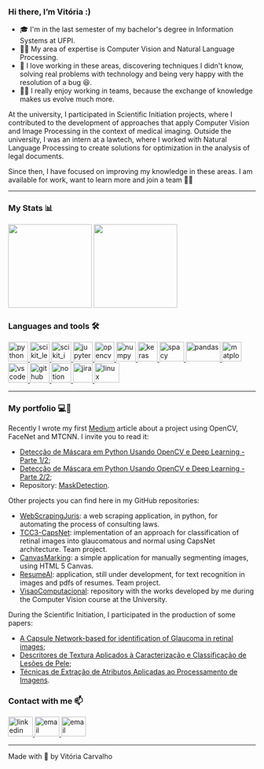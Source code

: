 ### Hi there, I’m Vitória :)

* :mortar_board: I'm in the last semester of my bachelor's degree in Information Systems at UFPI.
* :woman_technologist: My area of expertise is Computer Vision and Natural Language Processing.
* :purple_heart: I love working in these areas, discovering techniques I didn't know, solving real problems with technology and being very happy with the resolution of a bug :laughing:.
* :ok_woman: I really enjoy working in teams, because the exchange of knowledge makes us evolve much more.

At the university, I participated in Scientific Initiation projects, where I contributed to the development of approaches that apply Computer Vision and Image Processing in the context of medical imaging. Outside the university, I was an intern at a lawtech, where I worked with Natural Language Processing to create solutions for optimization in the analysis of legal documents.

Since then, I have focused on improving my knowledge in these areas. I am available for work, want to learn more and join a team :purple_heart::rocket:

---

### My Stats :bar_chart:

<p>
  <img height="170em" src="https://github-readme-stats.vercel.app/api?username=VitoriaCarvalho&show_icons=true&layout=compact&theme=graywhite" />
  <img height="170em" src="https://github-readme-stats.vercel.app/api/top-langs/?username=VitoriaCarvalho&layout=compact&theme=graywhite"/>
</p>

  
### Languages and tools :hammer_and_wrench:

<p>
  <a href="https://www.python.org/" target="_blank">
    <img src="https://upload.wikimedia.org/wikipedia/commons/thumb/c/c3/Python-logo-notext.svg/768px-Python-logo-notext.svg.png" alt="python" width="40" height="40"/>
  </a>
  <a href="https://scikit-learn.org/" target="_blank">
    <img src="https://upload.wikimedia.org/wikipedia/commons/0/05/Scikit_learn_logo_small.svg" alt="scikit_learn" width="40" height="40"/>
  </a>
  <a href="https://scikit-image.org/" target="_blank">
    <img src="https://upload.wikimedia.org/wikipedia/commons/3/38/Scikit-image_logo.png" alt="scikit_image" width="40" height="40"/>
  </a>
  <a href="https://jupyter.org/" target="_blank">
    <img src="https://upload.wikimedia.org/wikipedia/commons/thumb/3/38/Jupyter_logo.svg/1200px-Jupyter_logo.svg.png" alt="jupyter" width="40" height="40"/>
  </a>
  <a href="https://opencv.org/" target="_blank">
    <img src="https://upload.wikimedia.org/wikipedia/commons/thumb/3/32/OpenCV_Logo_with_text_svg_version.svg/1200px-OpenCV_Logo_with_text_svg_version.svg.png" alt="opencv" width="40" height="40"/>
  <a href="https://numpy.org/" target="_blank">
    <img src="https://user-images.githubusercontent.com/50221806/86498201-a8bd8680-bd39-11ea-9d08-66b610a8dc01.png" alt="numpy" width="40" height="40"/>
  </a>
  <a href="https://keras.io/" target="_blank">
    <img src="https://img.stackshare.io/service/5601/keras.png" alt="keras" width="40" height="40"/>
  </a>
  <a href="https://spacy.io/" target="_blank">
    <img src="https://upload.wikimedia.org/wikipedia/commons/thumb/8/88/SpaCy_logo.svg/1200px-SpaCy_logo.svg.png" alt="spacy" width="50" height="40"/>
  </a>
  <a href="https://pandas.pydata.org/" target="_blank">
    <img src="https://upload.wikimedia.org/wikipedia/commons/thumb/e/ed/Pandas_logo.svg/1200px-Pandas_logo.svg.png" alt="pandas" width="70" height="40"/>
  </a>
  <a href="https://matplotlib.org/" target="_blank">
    <img src="https://static.javatpoint.com/tutorial/matplotlib/images/matplotlib-tutorial.png" alt="matplotlib" width="40" height="40"/>
  </a>
  <a href="https://code.visualstudio.com/" target="_blank">
    <img src="https://user-images.githubusercontent.com/33909398/116943795-ab835380-ac4a-11eb-91db-1da4365a304d.png" alt="vscode" width="40" height="40"/>
  </a>
  <a href="https://github.com/" target="_blank">
    <img src="https://github.githubassets.com/images/modules/logos_page/GitHub-Mark.png" alt="github" width="40" height="40"/>
  </a>
  <a href="https://www.notion.so/" target="_blank">
    <img src="https://produtive.me/wp-content/uploads/2019/08/notion-logo-no-background.png" alt="notion" width="40" height="40"/>
  </a>
  <a href="https://www.atlassian.com/software/jira" target="_blank">
    <img src="https://www.solarwinds.com/-/media/solarwinds/swdcv2/licensed-products/service-desk/integrations/sd-integrations-logo-jira.ashx?rev=701fbaa7f8ac4ae08e0406c8984c43e7&hash=75D4F04DE99B88DE7B2C4193F0616F1F" alt="jira" width="40" height="40"/>
  </a>
  <a href="https://www.linux.org/" target="_blank">
    <img src="https://i.pinimg.com/originals/c7/b8/11/c7b8113247fecd83bd9b5ed5bd3f34d5.png" alt="linux" width="50" height="40"/>
  </a>
<p/>
   
---

### My portfolio :computer::memo:

Recently I wrote my first [Medium](https://vitoria-carvalho.medium.com/) article about a project using OpenCV, FaceNet and MTCNN. I invite you to read it:

* [Detecção de Máscara em Python Usando OpenCV e Deep Learning - Parte 1/2](https://vitoria-carvalho.medium.com/detec%C3%A7%C3%A3o-de-m%C3%A1scara-em-python-usando-opencv-e-deep-learning-parte-1-2-92c66799934e);
* [Detecção de Máscara em Python Usando OpenCV e Deep Learning - Parte 2/2](https://vitoria-carvalho.medium.com/detec%C3%A7%C3%A3o-de-m%C3%A1scara-em-python-usando-opencv-e-deep-learning-parte-2-2-ee65644bb9d5);
* Repository: [MaskDetection](https://github.com/VitoriaCarvalho/MaskDetection).

Other projects you can find here in my GitHub repositories:

* [WebScrapingJuris](https://github.com/VitoriaCarvalho/WebScrapingJuris): a web scraping application, in python, for automating the process of consulting laws.
* [TCC3-CapsNet](https://github.com/VitoriaCarvalho/TCC3-CapsNet): implementation of an approach for classification of retinal images into glaucomatous and normal using CapsNet architecture. Team project.
* [CanvasMarking](https://github.com/VitoriaCarvalho/CanvasMarking): a simple application for manually segmenting images, using HTML 5 Canvas.
* [ResumeAI](https://github.com/Panelinha-Inc/resume-ai-api): application, still under development, for text recognition in images and pdfs of resumes. Team project.
* [VisaoComputacional](https://github.com/VitoriaCarvalho/VisaoComputacional): repository with the works developed by me during the Computer Vision course at the University.

During the Scientific Initiation, I participated in the production of some papers:

* [A Capsule Network-based for identification of Glaucoma in retinal images](https://ieeexplore.ieee.org/document/9219708);
* [Descritores de Textura Aplicados à Caracterização e Classificação de Lesões de Pele](https://xsinfo.picos.ufpi.br/media/sinfo2019_artigos.pdf);
* [Técnicas de Extração de Atributos Aplicadas ao Processamento de Imagens](https://xsinfo.picos.ufpi.br/media/sinfo2019_minicursos.pdf).

### Contact with me :mailbox:

<p>
  <a href="https://www.linkedin.com/in/vitória-carvalho-90210b19a" target="_blank">
    <img src="https://image.flaticon.com/icons/png/512/174/174857.png" alt="linkedin" width="50" height="40"/>
  </a>
  <a href="mailto:vitoriiacb@gmail.com" target="_blank">
    <img src="https://cdn3.iconfinder.com/data/icons/logos-brands-3/24/logo_brand_brands_logos_gmail-512.png" alt="email" width="50" height="40"/>
  </a>
  <a href="https://vitoria-carvalho.medium.com/" target="_blank">
    <img src="https://upload.wikimedia.org/wikipedia/commons/thumb/e/ec/Medium_logo_Monogram.svg/1200px-Medium_logo_Monogram.svg.png" alt="email" width="50" height="40"/>
  </a>
</p>

---

Made with :purple_heart: by Vitória Carvalho

